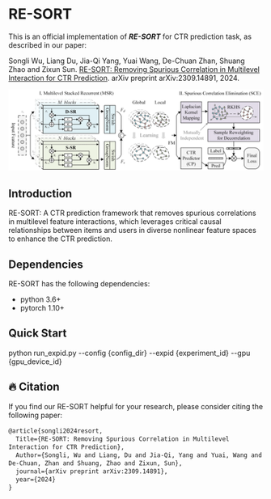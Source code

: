 # RE-SORT

This is an official implementation of ***RE-SORT*** for CTR prediction task, as described in our paper:

Songli Wu, Liang Du, Jia-Qi Yang, Yuai Wang, De-Chuan Zhan, Shuang Zhao and Zixun Sun.
[RE-SORT: Removing Spurious Correlation in Multilevel Interaction for CTR Prediction](https://arxiv.org/pdf/2309.14891.pdf). arXiv preprint arXiv:2309.14891, 2024.

![Overview Framework](./re-sort.png)

## Introduction

RE-SORT: A CTR prediction framework that removes spurious correlations in multilevel feature interactions, which leverages critical causal relationships between items and users in diverse nonlinear feature spaces to enhance the CTR prediction.

## Dependencies

RE-SORT has the following dependencies:

+ python 3.6+
+ pytorch 1.10+ 

## Quick Start

python run_expid.py --config {config_dir} --expid {experiment_id} --gpu {gpu_device_id}


## 🔥 Citation
If you find our RE-SORT helpful for your research, please consider citing the following paper:
```
@article{songli2024resort,
  Title={RE-SORT: Removing Spurious Correlation in Multilevel Interaction for CTR Prediction},
  Author={Songli, Wu and Liang, Du and Jia-Qi, Yang and Yuai, Wang and De-Chuan, Zhan and Shuang, Zhao and Zixun, Sun},
  journal={arXiv preprint arXiv:2309.14891},
  year={2024}
}
```
